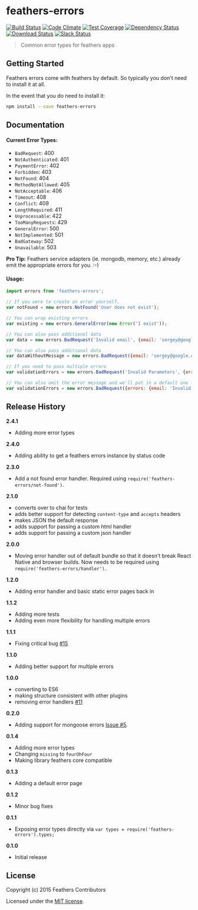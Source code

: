 # feathers-errors

[![Build Status](https://travis-ci.org/feathersjs/feathers-errors.png?branch=master)](https://travis-ci.org/feathersjs/feathers-errors)
[![Code Climate](https://codeclimate.com/github/feathersjs/feathers-errors.png)](https://codeclimate.com/github/feathersjs/feathers-errors)
[![Test Coverage](https://codeclimate.com/github/feathersjs/feathers-errors/badges/coverage.svg)](https://codeclimate.com/github/feathersjs/feathers-errors/coverage)
[![Dependency Status](https://img.shields.io/david/feathersjs/feathers-errors.svg?style=flat-square)](https://david-dm.org/feathersjs/feathers-errors)
[![Download Status](https://img.shields.io/npm/dm/feathers-errors.svg?style=flat-square)](https://www.npmjs.com/package/feathers-errors)
[![Slack Status](http://slack.feathersjs.com/badge.svg)](http://slack.feathersjs.com)

> Common error types for feathers apps

## Getting Started

Feathers errors come with feathers by default. So typically you don't need to install it at all.

In the event that you do need to install it:

```bash
npm install --save feathers-errors
```

## Documentation

#### Current Error Types:

* `BadRequest`: 400
* `NotAuthenticated`: 401
* `PaymentError`: 402
* `Forbidden`: 403
* `NotFound`: 404
* `MethodNotAllowed`: 405
* `NotAcceptable`: 406
* `Timeout`: 408
* `Conflict`: 409
* `LengthRequired`: 411
* `Unprocessable`: 422
* `TooManyRequests`: 429
* `GeneralError`: 500
* `NotImplemented`: 501
* `BadGateway`: 502
* `Unavailable`: 503

**Pro Tip:** Feathers service adapters (ie. mongodb, memory, etc.) already emit the appropriate errors for you. :-)

#### Usage:

```js
import errors from 'feathers-errors';

// If you were to create an error yourself.
var notFound = new errors.NotFound('User does not exist');

// You can wrap existing errors
var existing = new errors.GeneralError(new Error('I exist'));

// You can also pass additional data
var data = new errors.BadRequest('Invalid email', {email: 'sergey@google.com'});

// You can also pass additional data
var dataWithoutMessage = new errors.BadRequest({email: 'sergey@google.com'});

// If you need to pass multiple errors
var validationErrors = new errors.BadRequest('Invalid Parameters', {errors: {email: 'Email already taken'} });

// You can also omit the error message and we'll put in a default one for you
var validationErrors = new errors.BadRequest({errors: {email: 'Invalid Email'} });
```

## Release History
__2.4.1__
- Adding more error types

__2.4.0__

- Adding ability to get a feathers errors instance by status code

__2.3.0__

- Add a not found error handler. Required using `require('feathers-errors/not-found')`.

__2.1.0__

- converts over to chai for tests
- adds better support for detecting `content-type` and `accepts` headers
- makes JSON the default response
- adds support for passing a custom html handler
- adds support for passing a custom json handler

__2.0.0__
- Moving error handler out of default bundle so that it doesn't break React Native and browser builds. Now needs to be required using `require('feathers-errors/handler')`.

__1.2.0__
- Adding error handler and basic static error pages back in

__1.1.2__
- Adding more tests
- Adding even more flexibility for handling multiple errors

__1.1.1__
- Fixing critical bug [#15](https://github.com/feathersjs/feathers-errors/issues/15)

__1.1.0__
- Adding better support for multiple errors

__1.0.0__
 - converting to ES6
 - making structure consistent with other plugins
 - removing error handlers [#11](https://github.com/feathersjs/feathers-errors/issues/11)

__0.2.0__

- Adding support for mongoose errors [Issue #5](https://github.com/feathersjs/feathers-errors/issues/5).

__0.1.4__

- Adding more error types
- Changing `missing` to `fourOhFour`
- Making library feathers core compatible

__0.1.3__

- Adding a default error page

__0.1.2__

- Minor bug fixes

__0.1.1__

- Exposing error types directly via `var types = require('feathers-errors').types;`

__0.1.0__

- Initial release

## License

Copyright (c) 2015 Feathers Contributors

Licensed under the [MIT license](LICENSE).
